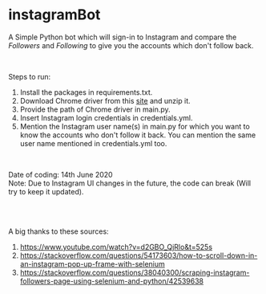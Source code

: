 # instagramBot

A Simple Python bot which will sign-in to Instagram and compare the *Followers* and *Following* to give you the accounts which don't follow back.

<br>

Steps to run:
1. Install the packages in requirements.txt.
2. Download Chrome driver from this [site](https://chromedriver.chromium.org/downloads) and unzip it.
3. Provide the path of Chrome driver in main.py.
4. Insert Instagram login credentials in credentials.yml.
5. Mention the Instagram user name(s) in main.py for which you want to know the accounts who don't follow it back. You can mention the same user name mentioned in credentials.yml too. 

<br>

Date of coding: 14th June 2020 <br>
Note: Due to Instagram UI changes in the future, the code can break (Will try to keep it updated).

<br><br>

A big thanks to these sources:
1. https://www.youtube.com/watch?v=d2GBO_QjRlo&t=525s
2. https://stackoverflow.com/questions/54173603/how-to-scroll-down-in-an-instagram-pop-up-frame-with-selenium
3. https://stackoverflow.com/questions/38040300/scraping-instagram-followers-page-using-selenium-and-python/42539638
